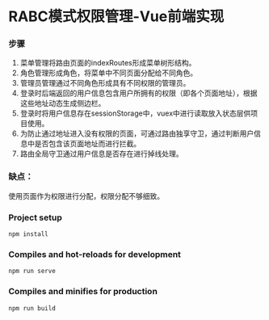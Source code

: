 # RABC模式权限管理-Vue前端实现



### 步骤

1. 菜单管理将路由页面的indexRoutes形成菜单树形结构。
2. 角色管理形成角色，将菜单中不同页面分配给不同角色。
3. 管理员管理通过不同角色形成具有不同权限的管理员。
4. 登录时后端返回的用户信息包含用户所拥有的权限（即各个页面地址），根据这些地址动态生成侧边栏。
5. 登录时将用户信息存在sessionStorage中，vuex中进行读取放入状态层供项目使用。
6. 为防止通过地址进入没有权限的页面，可通过路由独享守卫，通过判断用户信息中是否包含该页面地址而进行拦截。
7. 路由全局守卫通过用户信息是否存在进行掉线处理。



### 缺点：

使用页面作为权限进行分配，权限分配不够细致。



### Project setup
```
npm install
```

### Compiles and hot-reloads for development
```
npm run serve
```

### Compiles and minifies for production
```
npm run build
```


